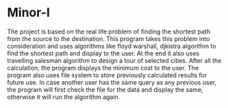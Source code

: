 # Minor-I
The project is based on the real life problem of finding the shortest path from the source to the destination.
This program takes this problem into consideration and uses algorithms like floyd warshall, djkistra algorithm to find the shortest path and display to the user.
At the end it also uses travelling salesman algorithm to design a tour of selected cities.
After all the calculation, the program displays the minimum cost to the user.
The program also uses file system to store previously calculated results for future use. In case another user has the same query as any previous user, the program will first check the file for the data and display the same, otherwise it will run the algorithm again.
